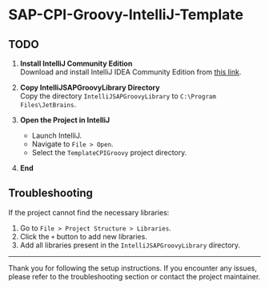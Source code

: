 # SAP-CPI-Groovy-IntelliJ-Template

## TODO

1. **Install IntelliJ Community Edition**  
   Download and install IntelliJ IDEA Community Edition from [this link](https://www.jetbrains.com/idea/download/?section=windows).

2. **Copy IntelliJSAPGroovyLibrary Directory**  
   Copy the directory `IntelliJSAPGroovyLibrary` to `C:\Program Files\JetBrains`.

3. **Open the Project in IntelliJ**  
   - Launch IntelliJ.
   - Navigate to `File > Open`.
   - Select the `TemplateCPIGroovy` project directory.

4. **End**

## Troubleshooting

If the project cannot find the necessary libraries:

1. Go to `File > Project Structure > Libraries`.
2. Click the `+` button to add new libraries.
3. Add all libraries present in the `IntelliJSAPGroovyLibrary` directory.

---

Thank you for following the setup instructions. If you encounter any issues, please refer to the troubleshooting section or contact the project maintainer.
